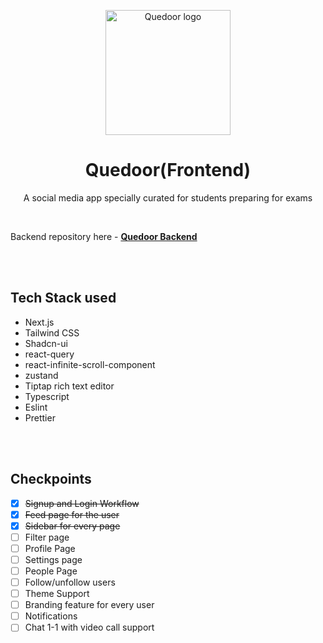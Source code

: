 <p align="center">
<a href="https://shubhdeepchhabra.in">
   <img width="200" alt="Quedoor logo" src="https://github.com/Shubhdeep12/Quedoor_Frontend/assets/43654389/4f9f562d-ce75-49be-83ff-25066a36a4bd">
  </a>
  <h1 align="center">Quedoor(Frontend)</h1>

  <p align="center">
    A social media app specially curated for students preparing for exams
  </p>

   <br />

  <p>
     Backend repository here - <strong><a href="https://github.com/Shubhdeep12/Quedoor_backend" target="_blank">Quedoor Backend</a></strong>
  </p>

  <br />
  <br />


  ## Tech Stack used
  <ul>
     <li>Next.js</li>
      <li>Tailwind CSS</li>
      <li>Shadcn-ui</li>
      <li>react-query</li>
      <li>react-infinite-scroll-component</li>
      <li>zustand</li>
      <li>Tiptap rich text editor</li>
      <li>Typescript</li>
      <li>Eslint</li>
      <li>Prettier</li>
  </ul>

  <br />
  <br />

  ## Checkpoints
- [x] ~~Signup and Login Workflow~~
- [x] ~~Feed page for the user~~
- [x] ~~Sidebar for every page~~
- [ ] Filter page
- [ ] Profile Page
- [ ] Settings page
- [ ] People Page
- [ ] Follow/unfollow users
- [ ] Theme Support
- [ ] Branding feature for every user
- [ ] Notifications
- [ ] Chat 1-1 with video call support
</p>
